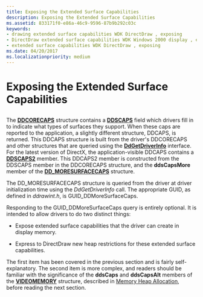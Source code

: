 ```yaml
---
title: Exposing the Extended Surface Capabilities
description: Exposing the Extended Surface Capabilities
ms.assetid: 833171f0-e86a-46c9-9596-87b9b292c03c
keywords:
- drawing extended surface capabilities WDK DirectDraw , exposing
- DirectDraw extended surface capabilities WDK Windows 2000 display , exposing
- extended surface capabilities WDK DirectDraw , exposing
ms.date: 04/20/2017
ms.localizationpriority: medium
---
```


# Exposing the Extended Surface Capabilities


## <span id="ddk_exposing_the_extended_surface_capabilities_gg"></span><span id="DDK_EXPOSING_THE_EXTENDED_SURFACE_CAPABILITIES_GG"></span>


The [**DDCORECAPS**](/windows/win32/api/ddrawi/ns-ddrawi-ddcorecaps) structure contains a [**DDSCAPS**](/previous-versions/windows/hardware/drivers/ff550286(v=vs.85)) field which drivers fill in to indicate what types of surfaces they support. When these caps are reported to the application, a slightly different structure, DDCAPS, is returned. This DDCAPS structure is built from the driver's DDCORECAPS and other structures that are queried using the [**DdGetDriverInfo**](/windows/win32/api/ddrawint/nc-ddrawint-pdd_getdriverinfo) interface. For the latest version of DirectX, the application-visible DDCAPS contains a [**DDSCAPS2**](/previous-versions/windows/hardware/drivers/ff550292(v=vs.85)) member. This DDCAPS2 member is constructed from the DDSCAPS member in the DDCORECAPS structure, and the **ddsCapsMore** member of the [**DD\_MORESURFACECAPS**](/windows/win32/api/ddrawint/ns-ddrawint-dd_moresurfacecaps) structure.

The DD\_MORESURFACECAPS structure is queried from the driver at driver initialization time using the *DdGetDriverInfo* call. The appropriate GUID, as defined in *ddrawint.h*, is GUID\_DDMoreSurfaceCaps.

Responding to the GUID\_DDMoreSurfaceCaps query is entirely optional. It is intended to allow drivers to do two distinct things:

-   Expose extended surface capabilities that the driver can create in display memory.

-   Express to DirectDraw new heap restrictions for these extended surface capabilities.

The first item has been covered in the previous section and is fairly self-explanatory. The second item is more complex, and readers should be familiar with the significance of the **ddsCaps** and **ddsCapsAlt** members of the [**VIDEOMEMORY**](/windows/win32/api/ddrawint/ns-ddrawint-videomemory) structure, described in [Memory Heap Allocation](memory-heap-allocation.md), before reading the next section.

 

